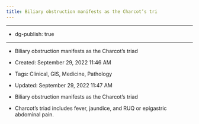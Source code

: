 ```yaml
---
title: Biliary obstruction manifests as the Charcot’s tri
---
```


- --

- dg-publish: true

- --

- Biliary obstruction manifests as the Charcot’s triad

- Created: September 29, 2022 11:46 AM

- Tags: Clinical, GIS, Medicine, Pathology

- Updated: September 29, 2022 11:47 AM

- Biliary obstruction manifests as the Charcot’s triad

- Charcot’s triad includes fever, jaundice, and RUQ or epigastric abdominal pain.

